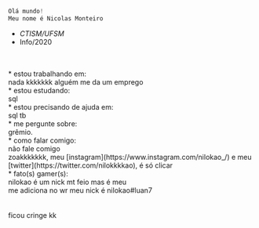 ```javascript
Olá mundo!
Meu nome é Nicolas Monteiro
```
* *CTISM/UFSM*
* Info/2020
<br>
<br>
* estou trabalhando em:<br>
nada kkkkkkk alguém me da um emprego<br>
* estou estudando:<br>
sql<br>
* estou precisando de ajuda em:<br>
sql tb<br>
* me pergunte sobre:<br> 
grêmio.<br>
* como falar comigo:<br>
não fale comigo<br>
zoakkkkkkk, meu [instagram](https://www.instagram.com/nilokao_/) e meu [twitter](https://twitter.com/nilokkkkao), é só clicar<br>
* fato(s) gamer(s):<br>
nilokao é um nick mt feio mas é meu<br>
me adiciona no wr meu nick é nilokao#luan7<br>
<br>
<br>
ficou cringe kk